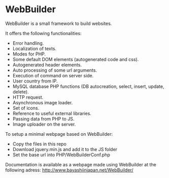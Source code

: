 # WebBuilder

WebBuilder is a small framework to build websites.

It offers the following functionalities:
* Error handling.
* Localization of texts.
* Modes for PHP.
* Some default DOM elements (autogenerated code and css).
* Autogenerated header elements.
* Auto processing of some url arguments.
* Execution of command on server side.
* User country from IP.
* MySQL database PHP functions (DB autocreation, select, insert, update, delete).
* HTTP request.
* Asynchronous image loader.
* Set of icons.
* Reference to useful external libraries.
* Passing data from PHP to JS.
* Image uploader on the server.

To setup a minimal webpage based on WebBuilder:
* Copy the files in this repo
* Download jquery.min.js and add it to the JS folder
* Set the base url into PHP/WebBuilderConf.php

Documentation is available as a webpage made using WebBuilder at the following adress:
http://www.bayashiinjapan.net/WebBuilder/
